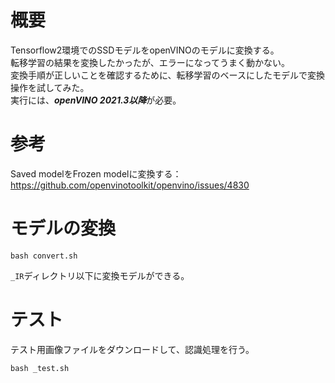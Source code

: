 # 概要
Tensorflow2環境でのSSDモデルをopenVINOのモデルに変換する。  
転移学習の結果を変換したかったが、エラーになってうまく動かない。  
変換手順が正しいことを確認するために、転移学習のベースにしたモデルで変換操作を試してみた。  
実行には、***openVINO 2021.3以降***が必要。  


# 参考
Saved modelをFrozen modelに変換する：
<https://github.com/openvinotoolkit/openvino/issues/4830>

# モデルの変換
```
bash convert.sh
```
``_IR``ディレクトリ以下に変換モデルができる。  

# テスト
テスト用画像ファイルをダウンロードして、認識処理を行う。    

```
bash _test.sh
```

